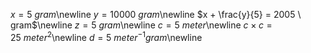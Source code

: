 $x = 5 \ gram$\newline
$y = 10000 \ gram$\newline
$x + \frac{y}{5} = 2005 \ gram$\newline
$z = 5 \ gram$\newline
$c = 5 \ meter$\newline
$c \times c = 25 \ meter^{2}$\newline
$d = 5 \ meter^{-1} gram$\newline
